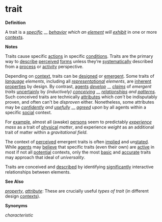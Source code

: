 # trait

**Definition**

A trait is a [_specific_](https://github.com/gcassel/Modular-Organization-Terminology/blob/master/terms/specific.md) __ [_behavior_](https://github.com/gcassel/Modular-Organization-Terminology/blob/master/terms/behave.md) _which an_ [_element_](https://github.com/gcassel/Modular-Organization-Terminology/blob/master/terms/element.md) _will_ [_exhibit_](https://github.com/gcassel/Modular-Organization-Terminology/blob/master/terms/exhibit.md) in one or more [contexts](https://github.com/gcassel/Modular-Organization-Terminology/blob/master/terms/context.md).

**Notes**

Traits cause specific [actions](https://github.com/gcassel/Modular-Organization-Terminology/blob/master/terms/act.md) in specific [conditions](https://github.com/gcassel/Modular-Organization-Terminology/blob/master/terms/condition.md). Traits are the primary way to [describe](https://github.com/gcassel/Modular-Organization-Terminology/blob/master/terms/describe.md) [perceived](https://github.com/gcassel/Modular-Organization-Terminology/blob/master/terms/perceive.md) [forms](https://github.com/gcassel/Modular-Organization-Terminology/blob/master/terms/form.md) unless they’re [systematically](https://github.com/gcassel/Modular-Organization-Terminology/blob/master/terms/system.md) described from a [process](https://github.com/gcassel/Modular-Organization-Terminology/blob/master/terms/process.md) or [activity](https://github.com/gcassel/Modular-Organization-Terminology/blob/master/terms/activity.md) perspective.

Depending on [context](https://github.com/gcassel/Modular-Organization-Terminology/blob/master/terms/context.md), traits can be [designed](https://github.com/gcassel/Modular-Organization-Terminology/blob/master/terms/design.md) or [emergent](https://github.com/gcassel/Modular-Organization-Terminology/blob/master/terms/emerge.md). Some traits of [_language_](https://github.com/gcassel/Modular-Organization-Terminology/blob/master/terms/language.md) _elements_, including all [_representational_](https://github.com/gcassel/Modular-Organization-Terminology/blob/master/terms/represent.md) _elements_, are [inherent](https://github.com/gcassel/Modular-Organization-Terminology/blob/master/terms/inhere.md) [properties](https://github.com/gcassel/Modular-Organization-Terminology/blob/master/terms/property.md) by design. By contrast, [agents](https://github.com/gcassel/Modular-Organization-Terminology/blob/master/terms/agent.md) [_develop_](https://github.com/gcassel/Modular-Organization-Terminology/blob/master/terms/develop.md) __ [_claims_](https://github.com/gcassel/Modular-Organization-Terminology/blob/master/terms/claim.md) of _emergent traits_ [uncertainly](https://github.com/gcassel/Modular-Organization-Terminology/blob/master/terms/probability.md) by _(inductively)_ [_conceiving_](https://github.com/gcassel/Modular-Organization-Terminology/blob/master/terms/concept.md) __ [_relationships_](https://github.com/gcassel/Modular-Organization-Terminology/blob/master/terms/relate.md) _and_ [_patterns_](https://github.com/gcassel/Modular-Organization-Terminology/blob/master/terms/pattern.md). Such conceived traits are technically [attributes](https://github.com/gcassel/Modular-Organization-Terminology/blob/master/terms/attribute.md) which _can't_ be indisputably proven, and often can't be _disproven_ either. Nonetheless, some attributes may be [_confidently_](https://github.com/gcassel/Modular-Organization-Terminology/blob/master/terms/confidence.md) _and_ [_usefully_](https://github.com/gcassel/Modular-Organization-Terminology/blob/master/terms/use.md) __ [_agreed_](https://github.com/gcassel/Modular-Organization-Terminology/blob/master/terms/agree.md) _upon_ by all agents within a specific [social](https://github.com/gcassel/Modular-Organization-Terminology/blob/master/terms/social.md) context.

For [example](https://github.com/gcassel/Modular-Organization-Terminology/blob/master/terms/example.md), almost all (awake) [persons](https://github.com/gcassel/Modular-Organization-Terminology/blob/master/terms/person.md) seem to predictably [_experience_](https://github.com/gcassel/Modular-Organization-Terminology/blob/master/terms/experience.md) _mass_ as a trait of [physical](https://github.com/gcassel/Modular-Organization-Terminology/blob/master/terms/physical.md) _matter_, and experience _weight_ as an additional trait of matter within a _gravitational_ _field_.

The context of [perceived](https://github.com/gcassel/Modular-Organization-Terminology/blob/master/terms/perceive.md) emergent traits is often [implied](https://github.com/gcassel/Modular-Organization-Terminology/blob/master/terms/imply.md) and un[stated](https://github.com/gcassel/Modular-Organization-Terminology/blob/master/terms/state.md). While [agents](https://github.com/gcassel/Modular-Organization-Terminology/edit/master/terms/agent.md) may [believe](https://github.com/gcassel/Modular-Organization-Terminology/blob/master/terms/belief.md) that specific traits (even their own) are [active](https://github.com/gcassel/Modular-Organization-Terminology/blob/master/terms/active.md) in most if not all [potential](https://github.com/gcassel/Modular-Organization-Terminology/blob/master/terms/potential.md) contexts, only the most [basic](https://github.com/gcassel/Modular-Organization-Terminology/blob/master/terms/base.md) and [accurate](https://github.com/gcassel/Modular-Organization-Terminology/blob/master/terms/accuracy.md) traits may approach that ideal of _universality_.

Traits are conceived and [described](https://github.com/gcassel/Modular-Organization-Terminology/blob/master/terms/describe.md) by identifying [significantly](https://github.com/gcassel/Modular-Organization-Terminology/blob/master/terms/significance.md) interactive relationships between elements.

**See Also**

[_property_](https://github.com/gcassel/Modular-Organization-Terminology/blob/master/terms/property.md), [_attribute_](https://github.com/gcassel/Modular-Organization-Terminology/blob/master/terms/attribute.md): These are crucially useful _types of trait_ (in different design [contexts](https://github.com/gcassel/Modular-Organization-Terminology/blob/master/terms/context.md)).

**Synonyms**

_characteristic_
